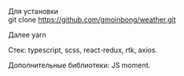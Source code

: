 Для установки			
git clone https://github.com/gmoinbong/weather.git

Далее yarn

Стек: typescript, scss, react-redux, rtk, axios. 

Дополнительные библиотеки: JS moment.
